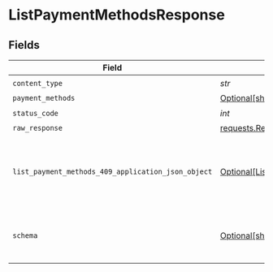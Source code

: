 # ListPaymentMethodsResponse


## Fields

| Field                                                                                                             | Type                                                                                                              | Required                                                                                                          | Description                                                                                                       |
| ----------------------------------------------------------------------------------------------------------------- | ----------------------------------------------------------------------------------------------------------------- | ----------------------------------------------------------------------------------------------------------------- | ----------------------------------------------------------------------------------------------------------------- |
| `content_type`                                                                                                    | *str*                                                                                                             | :heavy_check_mark:                                                                                                | N/A                                                                                                               |
| `payment_methods`                                                                                                 | [Optional[shared.PaymentMethods]](../../models/shared/paymentmethods.md)                                          | :heavy_minus_sign:                                                                                                | Success                                                                                                           |
| `status_code`                                                                                                     | *int*                                                                                                             | :heavy_check_mark:                                                                                                | N/A                                                                                                               |
| `raw_response`                                                                                                    | [requests.Response](https://requests.readthedocs.io/en/latest/api/#requests.Response)                             | :heavy_minus_sign:                                                                                                | N/A                                                                                                               |
| `list_payment_methods_409_application_json_object`                                                                | [Optional[ListPaymentMethods409ApplicationJSON]](../../models/operations/listpaymentmethods409applicationjson.md) | :heavy_minus_sign:                                                                                                | The data type's dataset has not been requested or is still syncing.                                               |
| `schema`                                                                                                          | [Optional[shared.Schema]](../../models/shared/schema.md)                                                          | :heavy_minus_sign:                                                                                                | Your `query` parameter was not correctly formed                                                                   |